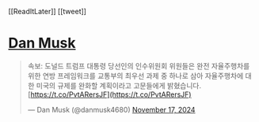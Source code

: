 [[ReadItLater]] [[tweet]]

# [Dan Musk](https://twitter.com/danmusk4680/status/1858280281343705231)

> 속보: 도널드 트럼프 대통령 당선인의 인수위원회 위원들은 완전 자율주행차를 위한 연방 프레임워크를 교통부의 최우선 과제 중 하나로 삼아 자율주행차에 대한 미국의 규제를 완화할 계획이라고 고문들에게 밝혔습니다. [https://t.co/PvtARersJF](https://t.co/PvtARersJF)
> 
> — Dan Musk (@danmusk4680) [November 17, 2024](https://twitter.com/danmusk4680/status/1858280281343705231?ref_src=twsrc%5Etfw)